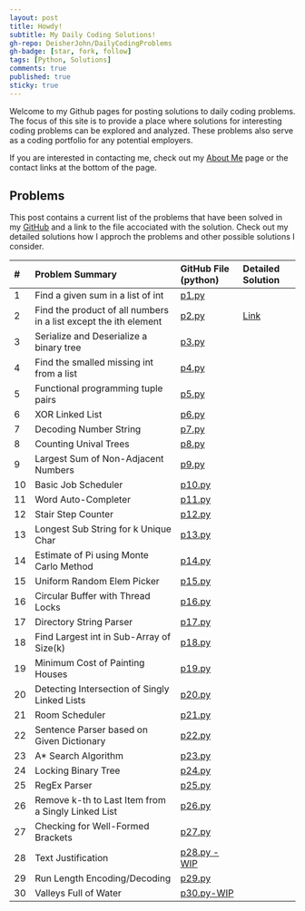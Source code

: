```yaml
---
layout: post
title: Howdy!
subtitle: My Daily Coding Solutions!
gh-repo: DeisherJohn/DailyCodingProblems
gh-badge: [star, fork, follow]
tags: [Python, Solutions]
comments: true
published: true
sticky: true
---
```


Welcome to my Github pages for posting solutions to daily coding problems. The focus of this site is to provide a place where solutions for interesting coding problems can be explored and analyzed. These problems also serve as a coding portfolio for any potential employers. 

If you are interested in contacting me, check out my [About Me](https://deisherjohn.github.io/DailyCodingProblems/aboutme/) page or the contact links at the bottom of the page. 

<h2>Problems</h2>

This post contains a current list of the problems that have been solved in my [GitHub](https://github.com/DeisherJohn/DailyCodingProblems) and a link to the file accociated with the solution. Check out my detailed solutions how I approch the problems and other possible solutions I consider. 

| # | Problem Summary | GitHub File (python) | Detailed Solution  |
| :------ |:--- | :--- |:---|
| 1 |  Find a given sum in a list of int | [p1.py](https://github.com/DeisherJohn/DailyCodingProblems/blob/master/PythonSolutions/p1.py) | |
| 2 | Find the product of all numbers in a list except the ith element | [p2.py](https://github.com/DeisherJohn/DailyCodingProblems/blob/master/PythonSolutions/p2.py) | [Link](https://deisherjohn.github.io/DailyCodingProblems/2019-05-10-problem2-solution/) |
| 3 | Serialize and Deserialize a binary tree | [p3.py](https://github.com/DeisherJohn/DailyCodingProblems/blob/master/PythonSolutions/p3.py) | |
| 4 | Find the smalled missing int from a list | [p4.py](https://github.com/DeisherJohn/DailyCodingProblems/blob/master/PythonSolutions/p4.py) ||
| 5 | Functional programming tuple pairs | [p5.py](https://github.com/DeisherJohn/DailyCodingProblems/blob/master/PythonSolutions/p5.py) ||
| 6 | XOR Linked List | [p6.py](https://github.com/DeisherJohn/DailyCodingProblems/blob/master/PythonSolutions/p6.py) ||
| 7 | Decoding Number String | [p7.py](https://github.com/DeisherJohn/DailyCodingProblems/blob/master/PythonSolutions/p7.py) ||
| 8 | Counting Unival Trees | [p8.py](https://github.com/DeisherJohn/DailyCodingProblems/blob/master/PythonSolutions/p8.py) ||
| 9 | Largest Sum of Non-Adjacent Numbers | [p9.py](https://github.com/DeisherJohn/DailyCodingProblems/blob/master/PythonSolutions/p9.py) ||
| 10 | Basic Job Scheduler | [p10.py](https://github.com/DeisherJohn/DailyCodingProblems/blob/master/PythonSolutions/p10.py) ||
| 11 | Word Auto-Completer | [p11.py](https://github.com/DeisherJohn/DailyCodingProblems/blob/master/PythonSolutions/p11.py) ||
| 12 | Stair Step Counter | [p12.py](https://github.com/DeisherJohn/DailyCodingProblems/blob/master/PythonSolutions/p12.py) ||
| 13 | Longest Sub String for k Unique Char | [p13.py](https://github.com/DeisherJohn/DailyCodingProblems/blob/master/PythonSolutions/p13.py) ||
| 14 | Estimate of Pi using Monte Carlo Method | [p14.py](https://github.com/DeisherJohn/DailyCodingProblems/blob/master/PythonSolutions/p14.py) ||
| 15 | Uniform Random Elem Picker | [p15.py](https://github.com/DeisherJohn/DailyCodingProblems/blob/master/PythonSolutions/p15.py) ||
| 16 | Circular Buffer with Thread Locks | [p16.py](https://github.com/DeisherJohn/DailyCodingProblems/blob/master/PythonSolutions/p16.py) ||
| 17 | Directory String Parser | [p17.py](https://github.com/DeisherJohn/DailyCodingProblems/blob/master/PythonSolutions/p17.py) ||
| 18 | Find Largest int in Sub-Array of Size(k) | [p18.py](https://github.com/DeisherJohn/DailyCodingProblems/blob/master/PythonSolutions/p18.py) ||
| 19 | Minimum Cost of Painting Houses |[p19.py](https://github.com/DeisherJohn/DailyCodingProblems/blob/master/PythonSolutions/p19.py)||
| 20 | Detecting Intersection of Singly Linked Lists | [p20.py](https://github.com/DeisherJohn/DailyCodingProblems/blob/master/PythonSolutions/p20.py) ||
| 21 | Room Scheduler | [p21.py](https://github.com/DeisherJohn/DailyCodingProblems/blob/master/PythonSolutions/p21.py) ||
| 22 | Sentence Parser based on Given Dictionary | [p22.py](https://github.com/DeisherJohn/DailyCodingProblems/blob/master/PythonSolutions/p22.py) ||
| 23 | A* Search Algorithm | [p23.py](https://github.com/DeisherJohn/DailyCodingProblems/blob/master/PythonSolutions/p23.py) ||
| 24 | Locking Binary Tree | [p24.py](https://github.com/DeisherJohn/DailyCodingProblems/blob/master/PythonSolutions/p24.py) ||
| 25 | RegEx Parser | [p25.py](https://github.com/DeisherJohn/DailyCodingProblems/blob/master/PythonSolutions/p25.py) ||
| 26 | Remove k-th to Last Item from a Singly Linked List | [p26.py](https://github.com/DeisherJohn/DailyCodingProblems/blob/master/PythonSolutions/p26.py) ||
| 27 | Checking for Well-Formed Brackets | [p27.py](https://github.com/DeisherJohn/DailyCodingProblems/blob/master/PythonSolutions/p27.py) ||
| 28 | Text Justification | [p28.py - WIP](https://github.com/DeisherJohn/DailyCodingProblems/blob/master/PythonSolutions/p28.py) ||
| 29 | Run Length Encoding/Decoding | [p29.py](https://github.com/DeisherJohn/DailyCodingProblems/blob/master/PythonSolutions/p29.py) ||
| 30 | Valleys Full of Water | [p30.py-WIP](https://github.com/DeisherJohn/DailyCodingProblems/blob/master/PythonSolutions/p30.py) ||


